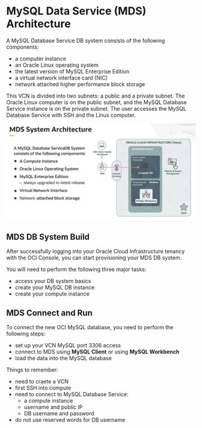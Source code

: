 # MySQL Data Service (MDS) Architecture

A MySQL Database Service DB system consists of the following components:
- a computer instance
- an Oracle Linux operating system
- the latest version of MySQL Enterprise Edition
- a virtual network interface card (NIC)
- network attached higher performance block storage

This VCN is divided into two subnets: a public and a private subnet. The Oracle Linux computer is on the public subnet, and the MySQL Database Service instance is on the private subnet. The user accesses the MySQL Database Service with SSH and the Linux computer. 

![MDS System Architecture](../images/mds_architecture.png)

## MDS DB System Build

After successfully logging into your Oracle Cloud Infrastructure tenancy with the OCI Console, you can start provisioning your MDS DB system. 

You will need to perform the following three major tasks:
- access your DB system basics
- create your MySQL DB instance
- create your compute instance

## MDS Connect and Run

To connect the new OCI MySQL database, you need to perform the following steps:
- set up your VCN MySQL port 3306 access
- connect to MDS using **MySQL Client** or using **MySQL Workbench**
- load the data into the MySQL database

Things to remember:
- need to craete a VCN
- first SSH into compute
- need to connect to MySQL Database Service:
    - a compute instance
    - username and public IP
    - DB username and password
- do not use reserved words for DB username
